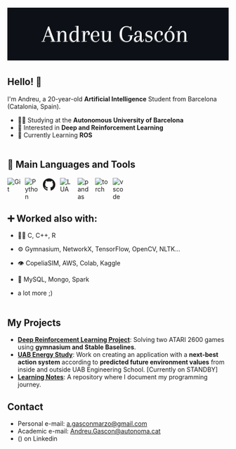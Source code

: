 <h1 align="center">
  <img src="https://raw.githubusercontent.com/andreugaski/andreugaski/master/name.png" alt="Andreu Gascón" />
</h1>

## Hello! 👋

I'm Andreu, a 20-year-old **Artificial Intelligence** Student from Barcelona (Catalonia, Spain).


- 👨‍💻 Studying at the **Autonomous University of Barcelona**
- 🤖 Interested in **Deep and Reinforcement Learning**
- 🚀 Currently Learning **ROS**
<br><br>


## 🧰 Main Languages and Tools


<img align="left" alt="Git" width="30px" style="padding-right:10px;" src="https://cdn.jsdelivr.net/gh/devicons/devicon/icons/git/git-original.svg" />

<img align="left" alt="Python" width="30px" style="padding-right:10px;" src="https://cdn.jsdelivr.net/gh/devicons/devicon/icons/python/python-plain.svg" />

<img align="left" alt="GitHub" width="30px" style="padding-right:10px;" src="https://github.com/devicons/devicon/blob/v2.16.0/icons/github/github-original.svg" />

<img align="left" alt="LUA" width="30px" style="padding-right:10px;" src="https://cdn.jsdelivr.net/gh/devicons/devicon/icons/lua/lua-original.svg" />

<img align="left" alt="pandas" width="30px" style="padding-right:10px;" src="https://cdn.jsdelivr.net/gh/devicons/devicon/icons/pandas/pandas-original-wordmark.svg" />

<img align="left" alt="torch" width="30px" style="padding-right:10px;" src="https://cdn.jsdelivr.net/gh/devicons/devicon/icons/pytorch/pytorch-original.svg" />

<img align="left" alt="vscode" width="30px" style="padding-right:10px;" src="https://cdn.jsdelivr.net/gh/devicons/devicon/icons/vscode/vscode-original-wordmark.svg" />

<br />
<br><br>



## ➕ Worked also with:

- 👨‍💻 C, C++, R 

- ⚙️ Gymnasium, NetworkX, TensorFlow, OpenCV, NLTK...

- 👁️ CopeliaSIM, AWS, Colab, Kaggle

- 💽 MySQL, Mongo, Spark


+ a lot more ;)
<br><br>

## My Projects
- **[Deep Reinforcement Learning Project](https://github.com/peremayolc/ReinforcementLearning_Project_Group1)**: Solving two ATARI 2600 games using **gymnasium and Stable Baselines**.
- **[UAB Energy Study](https://github.com/peremayolc/UAB_EnergyStudy.git)**: Work on creating an application with a **next-best action system** according to **predicted future environment values** from inside and outside UAB Engineering School. [Currently on STANDBY]
- **[Learning Notes](#)**: A repository where I document my programming journey.


## Contact

- Personal e-mail: a.gasconmarzo@gmail.com
- Academic e-mail: Andreu.Gascon@autonoma.cat
- () on Linkedin
